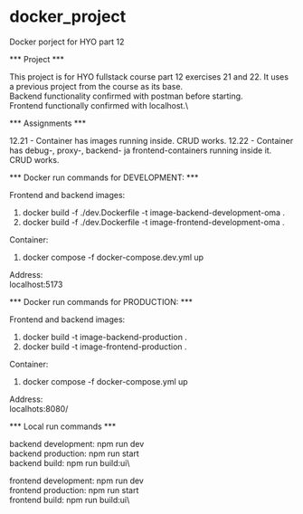 # docker_project
Docker porject for HYO part 12

*** Project ***

This project is for HYO fullstack course part 12 exercises 21 and 22. It uses a previous project from the course as its base.\
Backend functionality confirmed with postman before starting.\
Frontend functionally confirmed with localhost.\

*** Assignments ***

12.21   - Container has images running inside. CRUD works.
12.22   - Container has debug-, proxy-, backend- ja frontend-containers running inside it. CRUD works.

*** Docker run commands for DEVELOPMENT: ***

Frontend and backend images:

1. docker build -f ./dev.Dockerfile -t image-backend-development-oma .
2. docker build -f ./dev.Dockerfile -t image-frontend-development-oma .

Container:

1. docker compose -f docker-compose.dev.yml up

Address:\
localhost:5173

*** Docker run commands for PRODUCTION: ***

Frontend and backend images:

1. docker build -t image-backend-production .
2. docker build -t image-frontend-production .

Container:

1. docker compose -f docker-compose.yml up

Address:\
localhots:8080/

*** Local run commands ***

backend development:    npm run dev\
backend production:     npm run start\
backend build:          npm run build:ui\

frontend development:   npm run dev\
frontend production:    npm run start\
frontend build:         npm run build:ui\
